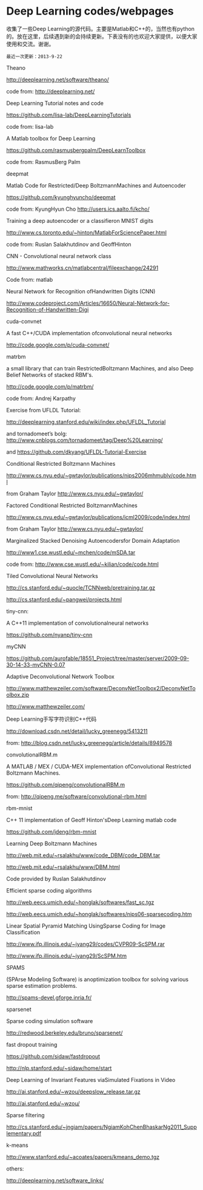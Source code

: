 Deep Learning codes/webpages
=======


收集了一些Deep Learning的源代码。主要是Matlab和C++的，当然也有python的。放在这里，后续遇到新的会持续更新。下表没有的也欢迎大家提供，以便大家使用和交流。谢谢。

 

	最近一次更新：2013-9-22


Theano

http://deeplearning.net/software/theano/

code from: http://deeplearning.net/

 

Deep Learning Tutorial notes and code

https://github.com/lisa-lab/DeepLearningTutorials

code from: lisa-lab

 

A Matlab toolbox for Deep Learning

https://github.com/rasmusbergpalm/DeepLearnToolbox

code from: RasmusBerg Palm

 

deepmat

Matlab Code for Restricted/Deep BoltzmannMachines and Autoencoder

https://github.com/kyunghyuncho/deepmat

code from: KyungHyun Cho http://users.ics.aalto.fi/kcho/

 

Training a deep autoencoder or a classifieron MNIST digits

http://www.cs.toronto.edu/~hinton/MatlabForSciencePaper.html

code from: Ruslan Salakhutdinov and GeoffHinton

 

CNN - Convolutional neural network class

http://www.mathworks.cn/matlabcentral/fileexchange/24291

Code from: matlab

 

Neural Network for Recognition ofHandwritten Digits (CNN)

http://www.codeproject.com/Articles/16650/Neural-Network-for-Recognition-of-Handwritten-Digi

 

cuda-convnet

A fast C++/CUDA implementation ofconvolutional neural networks

http://code.google.com/p/cuda-convnet/

 

matrbm

a small library that can train RestrictedBoltzmann Machines, and also Deep Belief Networks of stacked RBM's.

http://code.google.com/p/matrbm/

code from: Andrej Karpathy

 

Exercise  from UFLDL Tutorial:

http://deeplearning.stanford.edu/wiki/index.php/UFLDL_Tutorial

and tornadomeet’s bolg: http://www.cnblogs.com/tornadomeet/tag/Deep%20Learning/

and https://github.com/dkyang/UFLDL-Tutorial-Exercise

 

Conditional Restricted Boltzmann Machines

http://www.cs.nyu.edu/~gwtaylor/publications/nips2006mhmublv/code.html

from Graham Taylor http://www.cs.nyu.edu/~gwtaylor/

 

Factored Conditional Restricted BoltzmannMachines

http://www.cs.nyu.edu/~gwtaylor/publications/icml2009/code/index.html

from Graham Taylor http://www.cs.nyu.edu/~gwtaylor/

 

Marginalized Stacked Denoising Autoencodersfor Domain Adaptation

http://www1.cse.wustl.edu/~mchen/code/mSDA.tar

code from: http://www.cse.wustl.edu/~kilian/code/code.html

 

Tiled Convolutional Neural Networks

http://cs.stanford.edu/~quocle/TCNNweb/pretraining.tar.gz

http://cs.stanford.edu/~pangwei/projects.html

 

tiny-cnn:

A C++11 implementation of convolutionalneural networks

https://github.com/nyanp/tiny-cnn

 

myCNN

https://github.com/aurofable/18551_Project/tree/master/server/2009-09-30-14-33-myCNN-0.07

 

Adaptive Deconvolutional Network Toolbox

http://www.matthewzeiler.com/software/DeconvNetToolbox2/DeconvNetToolbox.zip

http://www.matthewzeiler.com/

 

Deep Learning手写字符识别C++代码

http://download.csdn.net/detail/lucky_greenegg/5413211

from: http://blog.csdn.net/lucky_greenegg/article/details/8949578

 

convolutionalRBM.m

A MATLAB / MEX / CUDA-MEX implementation ofConvolutional Restricted Boltzmann Machines.

https://github.com/qipeng/convolutionalRBM.m

from: http://qipeng.me/software/convolutional-rbm.html

 

rbm-mnist

C++ 11 implementation of Geoff Hinton'sDeep Learning matlab code

https://github.com/jdeng/rbm-mnist

 

Learning Deep Boltzmann Machines

http://web.mit.edu/~rsalakhu/www/code_DBM/code_DBM.tar

http://web.mit.edu/~rsalakhu/www/DBM.html

Code provided by Ruslan Salakhutdinov

 

Efficient sparse coding algorithms

http://web.eecs.umich.edu/~honglak/softwares/fast_sc.tgz

http://web.eecs.umich.edu/~honglak/softwares/nips06-sparsecoding.htm

 

Linear Spatial Pyramid Matching UsingSparse Coding for Image Classification

http://www.ifp.illinois.edu/~jyang29/codes/CVPR09-ScSPM.rar

http://www.ifp.illinois.edu/~jyang29/ScSPM.htm

 

SPAMS

(SPArse Modeling Software) is anoptimization toolbox for solving various sparse estimation problems.

http://spams-devel.gforge.inria.fr/

 

sparsenet

Sparse coding simulation software

http://redwood.berkeley.edu/bruno/sparsenet/

 

fast dropout training

https://github.com/sidaw/fastdropout

http://nlp.stanford.edu/~sidaw/home/start

 

Deep Learning of Invariant Features viaSimulated Fixations in Video

http://ai.stanford.edu/~wzou/deepslow_release.tar.gz

http://ai.stanford.edu/~wzou/

 

Sparse filtering

http://cs.stanford.edu/~jngiam/papers/NgiamKohChenBhaskarNg2011_Supplementary.pdf

 

k-means

http://www.stanford.edu/~acoates/papers/kmeans_demo.tgz

 

others:

http://deeplearning.net/software_links/







